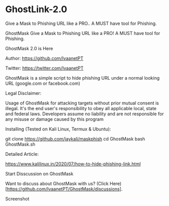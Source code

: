 # GhostLink-2.0
Give a Mask to Phishing URL like a PRO.. A MUST have tool for Phishing.


GhostMask
Give a Mask to Phishing URL like a PRO! A MUST have tool for Phishing.

GhostMask 2.0 is Here

Author: https://github.com/IvaanetPT

Twitter: https://twitter.com/IvaanetPT

GhostMask is a simple script to hide phishing URL under a normal looking URL (google.com or facebook.com)

Legal Disclaimer:

Usage of GhostMask for attacking targets without prior mutual consent is illegal. It's the end user's responsibility to obey all applicable local, state and federal laws. Developers assume no liability and are not responsible for any misuse or damage caused by this program

Installing (Tested on Kali Linux, Termux & Ubuntu):

git clone https://github.com/jaykali/maskphish cd GhostMask bash GhostMask.sh

Detailed Article:

https://www.kalilinux.in/2020/07/how-to-hide-phishing-link.html

Start Disscussion on GhostMask

Want to discuss about GhostMask with us? (Click Here)[https://github.com/IvaanetPT/GhostMask/discussions].

Screenshot
